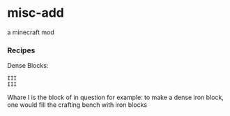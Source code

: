misc-add
========

a minecraft mod

### Recipes

Dense Blocks:
```III
III
III
```
Whare I is the block of in question
for example:
 to make a dense iron block, one would fill the crafting bench with iron blocks
